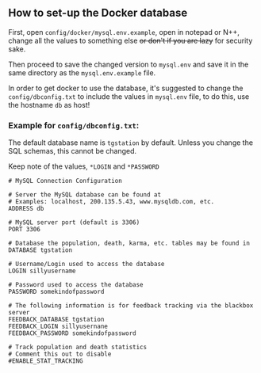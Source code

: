 ## How to set-up the Docker database


First, open `config/docker/mysql.env.example`, open in notepad or N++, change all the values to something else ~~or don't if you are lazy~~ for security sake.

Then proceed to save the changed version to `mysql.env` and save it in the same directory as the `mysql.env.example` file.

In order to get docker to use the database, it's suggested to change the `config/dbconfig.txt` to include the values in `mysql.env` file, to do this, use the hostname `db` as host!

### Example for `config/dbconfig.txt`:

The default database name is `tgstation` by default. Unless you change the SQL schemas, this cannot be changed.

Keep note of the values, `*LOGIN` and `*PASSWORD`

```
# MySQL Connection Configuration

# Server the MySQL database can be found at
# Examples: localhost, 200.135.5.43, www.mysqldb.com, etc.
ADDRESS db

# MySQL server port (default is 3306)
PORT 3306

# Database the population, death, karma, etc. tables may be found in
DATABASE tgstation

# Username/Login used to access the database
LOGIN sillyusername

# Password used to access the database
PASSWORD somekindofpassword

# The following information is for feedback tracking via the blackbox server
FEEDBACK_DATABASE tgstation
FEEDBACK_LOGIN sillyusernane
FEEDBACK_PASSWORD somekindofpassword

# Track population and death statistics
# Comment this out to disable
#ENABLE_STAT_TRACKING
```
